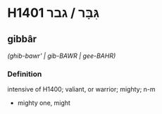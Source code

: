 # H1401 גִּבָּר / גבר

## gibbâr

_(ghib-bawr' | ɡib-BAWR | ɡee-BAHR)_

### Definition

intensive of H1400; valiant, or warrior; mighty; n-m

- mighty one, might
